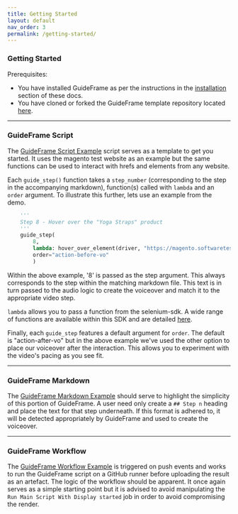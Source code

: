 ```yaml
---
title: Getting Started
layout: default
nav_order: 3
permalink: /getting-started/
---
```


### Getting Started

Prerequisites:
* You have installed GuideFrame as per the instructions in the [installation](/installation/) section of these docs.
* You have cloned or forked the GuideFrame template repository located [here](https://github.com/chipspeak/GuideFrame-Template).
___


### GuideFrame Script
The [GuideFrame Script Example](/guideframe-py-example/) script serves as a template to get you started. It uses the magento test website as an example but the same functions can be used to interact with hrefs and elements from any website. 

Each `guide_step()` function takes a `step_number` (corresponding to the step in the accompanying markdown), function(s) called with `lambda` and an `order` argument. To illustrate this further, lets use an example from the demo.

```python
    '''
    Step 8 - Hover over the "Yoga Straps" product
    '''
    guide_step(
        8,
        lambda: hover_over_element(driver, "https://magento.softwaretestingboard.com/set-of-sprite-yoga-straps.html")
        order="action-before-vo"
        )
```

Within the above example, '8' is passed as the step argument. This always corresponds to the step within the matching markdown file. This text is in turn passed to the audio logic to create the voiceover and match it to the appropriate video step.

`lambda` allows you to pass a function from the selenium-sdk. A wide range of functions are available within this SDK and are detailed [here](/selenium/).

Finally, each `guide_step` features a default argument for `order`. The default is "action-after-vo" but in the above example we've used the other option to place our voiceover after the interaction. This allows you to experiment with the video's pacing as you see fit.
___

### GuideFrame Markdown
The [GuideFrame Markdown Example](/guideframe-md-example/) should serve to highlight the simplicity of this portion of GuideFrame. A user need only create a `## Step n` heading and place the text for that step underneath. If this format is adhered to, it will be detected appropriately by GuideFrame and used to create the voiceover.
___

### GuideFrame Workflow
The [GuideFrame Workflow Example](/guideframe-action-example/) is triggered on push events and works to run the GuideFrame script on a GitHub runner before uploading the result as an artefact. The logic of the
workflow should be apparent. It once again serves as a simple starting point but it is advised to avoid manipulating the `Run Main Script With Display started` job in order to avoid compromising the render.